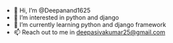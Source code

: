 - 👋 Hi, I’m @Deepanand1625
- 👀 I’m interested in python and django
- 🌱 I’m currently learning python and django framework 
- 📫 Reach out to me in deepasivakumar25@gmail.com

<!---
Deepanand1625/Deepanand1625 is a ✨ special ✨ repository because its `README.md` (this file) appears on your GitHub profile.
You can click the Preview link to take a look at your changes.
--->
